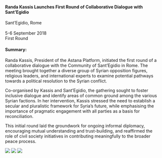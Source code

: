 <h4>Randa Kassis Launches First Round of Collaborative Dialogue with Sant’Egidio</h4>


Sant’Egidio, Rome   
<br>
5-6 September 2018                                                                                                                                                    
First Round


<h4>Summary:</h4>

Randa Kassis, President of the Astana Platform, initiated the first round of a collaborative dialogue with the Community of Sant’Egidio in Rome. The meeting brought together a diverse group of Syrian opposition figures, religious leaders, and international experts to examine potential pathways towards a political resolution to the Syrian conflict.

Co-organised by Kassis and Sant’Egidio, the gathering sought to foster inclusive dialogue and identify areas of common ground among the various Syrian factions. In her intervention, Kassis stressed the need to establish a secular and pluralistic framework for Syria’s future, while emphasising the importance of pragmatic engagement with all parties as a basis for reconciliation.

This initial round laid the groundwork for ongoing informal diplomacy, encouraging mutual understanding and trust-building, and reaffirmed the role of civil society initiatives in contributing meaningfully to the broader peace process.

![](19.JPG)
![](20.JPG)
![](21.JPG)
